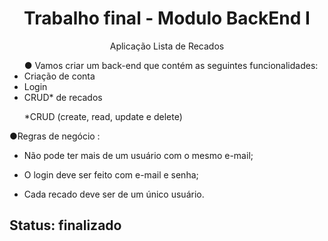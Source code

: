 <h1 align="center">Trabalho final - Modulo BackEnd I</h1>

<p align="center">Aplicação Lista de Recados

 <ul>
● Vamos criar um back-end que contém
as seguintes funcionalidades:
    <li> Criação de conta</li> 
    <li> Login</li>
   <li> CRUD* de recados</li>




*CRUD (create, read, update e delete)</ul>

●Regras de negócio :
- Não pode ter mais de um usuário
  com o mesmo e-mail;

- O login deve ser feito com e-mail e
  senha;

- Cada recado deve ser de um único
  usuário.
</p>

## Status: finalizado
